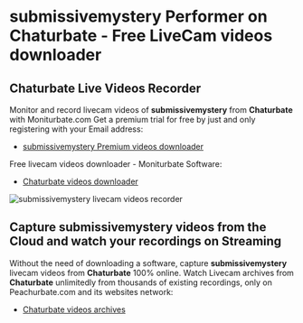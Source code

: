 # submissivemystery Performer on Chaturbate - Free LiveCam videos downloader

## Chaturbate Live Videos Recorder

Monitor and record livecam videos of **submissivemystery** from **Chaturbate** with Moniturbate.com
Get a premium trial for free by just and only registering with your Email address:
* [submissivemystery Premium videos downloader](https://moniturbate.com/request-demo-licence-key.html)

Free livecam videos downloader - Moniturbate Software:
* [Chaturbate videos downloader](https://moniturbate.com/moniturbate-download-software.html)

![submissivemystery livecam videos recorder](https://peachurnet.com/templates/moniturbate-software.png)


## Capture submissivemystery videos from the Cloud and watch your recordings on Streaming

Without the need of downloading a software, capture **submissivemystery** livecam videos from **Chaturbate** 100% online.
Watch Livecam archives from **Chaturbate** unlimitedly from thousands of existing recordings, only on Peachurbate.com and its websites network:
* [Chaturbate videos archives](https://peachurnet.com/)